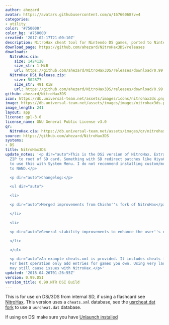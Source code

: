 ```yaml
---
author: ahezard
avatar: https://avatars.githubusercontent.com/u/16766068?v=4
categories:
- utility
color: '#750000'
color_bg: '#750000'
created: '2017-02-17T21:00:10Z'
description: NitroHax cheat tool for Nintendo DS games, ported to Nintendo 3DS
download_page: https://github.com/ahezard/NitroHax3DS/releases
downloads:
  NitroHax.cia:
    size: 1424128
    size_str: 1 MiB
    url: https://github.com/ahezard/NitroHax3DS/releases/download/0.99.NTR/NitroHax.cia
  NitroHax_DSi_Release.zip:
    size: 502877
    size_str: 491 KiB
    url: https://github.com/ahezard/NitroHax3DS/releases/download/0.99.DSI/NitroHax_DSi_Release.zip
github: ahezard/NitroHax3DS
icon: https://db.universal-team.net/assets/images/icons/nitrohax3ds.png
image: https://db.universal-team.net/assets/images/images/nitrohax3ds.png
image_length: 241
layout: app
license: gpl-3.0
license_name: GNU General Public License v3.0
qr:
  NitroHax.cia: https://db.universal-team.net/assets/images/qr/nitrohax-cia.png
source: https://github.com/ahezard/NitroHax3DS
systems:
- DS
title: NitroHax3DS
update_notes: '<p dir="auto">This is the DSi version of NitroHax. Extract release
  ZIP to root of SD card. Something with SD redirect patches like HiyaCFW required
  to use this with System Menu. I do not recommend installing custom/modified SRLs
  to NAND.</p>

  <p dir="auto">Changelog:</p>

  <ul dir="auto">

  <li>

  <p dir="auto">Merged improvements from Chishm''s fork of NitroHax</p>

  </li>

  <li>

  <p dir="auto">General stability improvements to enhance the user''s experience™</p>

  </li>

  </ul>

  <p dir="auto">An example cheats.xml is provided. It includes cheats for a few games.
  For best operation only add entries for games you own. Using very large cheat databases
  may still cause issues with NitroHax.</p>'
updated: '2018-04-26T01:26:55Z'
version: 0.99.DSI
version_title: 0.99.NTR DSI Build
---
```

This is for use on DSi/3DS from internal SD, if using a flashcard see [NitroHax](nitrohax). This version uses a `cheats.xml` database, see the [usrcheat.dat fork](nitrohax3ds-usrcheat-dat) to use a `usrcheat.dat` database.

If using on DSi make sure you have [Unlaunch installed](https://dsi.cfw.guide/installing-unlaunch.html)